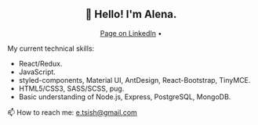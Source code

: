 <h2 align="center">👋 Hello! I'm Alena.</h2>
<p align="center">
  <a href="https://www.linkedin.com/in/alena-tsishchanka-15936b178/" target="_blank">Page on LinkedIn</a> •
</p>

My current technical skills:
- React/Redux.
- JavaScript.
- styled-components, Material UI, AntDesign, React-Bootstrap, TinyMCE.
- HTML5/CSS3, SASS/SCSS, pug.
- Basic understanding of Node.js, Express, PostgreSQL, MongoDB.

📫 How to reach me: e.tsish@gmail.com
